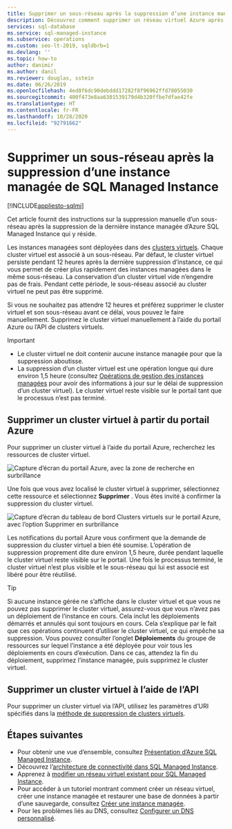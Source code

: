 ```yaml
---
title: Supprimer un sous-réseau après la suppression d’une instance managée de SQL Managed Instance
description: Découvrez comment supprimer un réseau virtuel Azure après la suppression d’une instance managée d’Azure SQL Managed Instance.
services: sql-database
ms.service: sql-managed-instance
ms.subservice: operations
ms.custom: seo-lt-2019, sqldbrb=1
ms.devlang: ''
ms.topic: how-to
author: danimir
ms.author: danil
ms.reviewer: douglas, sstein
ms.date: 06/26/2019
ms.openlocfilehash: 4ed8f6dc90debddd17282f8f96962ffd78055030
ms.sourcegitcommit: 400f473e8aa6301539179d4b320ffbe7dfae42fe
ms.translationtype: HT
ms.contentlocale: fr-FR
ms.lasthandoff: 10/28/2020
ms.locfileid: "92791662"
---
```

# <a name="delete-a-subnet-after-deleting-a-managed-instance-of-sql-managed-instance"></a>Supprimer un sous-réseau après la suppression d’une instance managée de SQL Managed Instance
[!INCLUDE[appliesto-sqlmi](../includes/appliesto-sqlmi.md)]

Cet article fournit des instructions sur la suppression manuelle d’un sous-réseau après la suppression de la dernière instance managée d’Azure SQL Managed Instance qui y réside.

Les instances managées sont déployées dans des [clusters virtuels](connectivity-architecture-overview.md#virtual-cluster-connectivity-architecture). Chaque cluster virtuel est associé à un sous-réseau. Par défaut, le cluster virtuel persiste pendant 12 heures après la dernière suppression d’instance, ce qui vous permet de créer plus rapidement des instances managées dans le même sous-réseau. La conservation d’un cluster virtuel vide n’engendre pas de frais. Pendant cette période, le sous-réseau associé au cluster virtuel ne peut pas être supprimé.

Si vous ne souhaitez pas attendre 12 heures et préférez supprimer le cluster virtuel et son sous-réseau avant ce délai, vous pouvez le faire manuellement. Supprimez le cluster virtuel manuellement à l’aide du portail Azure ou l’API de clusters virtuels.

> [!IMPORTANT]
> - Le cluster virtuel ne doit contenir aucune instance managée pour que la suppression aboutisse. 
> - La suppression d’un cluster virtuel est une opération longue qui dure environ 1,5 heure (consultez [Opérations de gestion des instances managées](./sql-managed-instance-paas-overview.md#management-operations) pour avoir des informations à jour sur le délai de suppression d’un cluster virtuel). Le cluster virtuel reste visible sur le portail tant que le processus n’est pas terminé.

## <a name="delete-a-virtual-cluster-from-the-azure-portal"></a>Supprimer un cluster virtuel à partir du portail Azure

Pour supprimer un cluster virtuel à l’aide du portail Azure, recherchez les ressources de cluster virtuel.

![Capture d’écran du portail Azure, avec la zone de recherche en surbrillance](./media/virtual-cluster-delete/virtual-clusters-search.png)

Une fois que vous avez localisé le cluster virtuel à supprimer, sélectionnez cette ressource et sélectionnez **Supprimer** . Vous êtes invité à confirmer la suppression du cluster virtuel.

![Capture d’écran du tableau de bord Clusters virtuels sur le portail Azure, avec l’option Supprimer en surbrillance](./media/virtual-cluster-delete/virtual-clusters-delete.png)

Les notifications du portail Azure vous confirment que la demande de suppression du cluster virtuel a bien été soumise. L’opération de suppression proprement dite dure environ 1,5 heure, durée pendant laquelle le cluster virtuel reste visible sur le portail. Une fois le processus terminé, le cluster virtuel n’est plus visible et le sous-réseau qui lui est associé est libéré pour être réutilisé.

> [!TIP]
> Si aucune instance gérée ne s’affiche dans le cluster virtuel et que vous ne pouvez pas supprimer le cluster virtuel, assurez-vous que vous n’avez pas un déploiement de l’instance en cours. Cela inclut les déploiements démarrés et annulés qui sont toujours en cours. Cela s’explique par le fait que ces opérations continuent d’utiliser le cluster virtuel, ce qui empêche sa suppression. Vous pouvez consulter l’onglet **Déploiements** du groupe de ressources sur lequel l’instance a été déployée pour voir tous les déploiements en cours d’exécution. Dans ce cas, attendez la fin du déploiement, supprimez l’instance managée, puis supprimez le cluster virtuel.

## <a name="delete-a-virtual-cluster-by-using-the-api"></a>Supprimer un cluster virtuel à l’aide de l’API

Pour supprimer un cluster virtuel via l’API, utilisez les paramètres d’URI spécifiés dans la [méthode de suppression de clusters virtuels](/rest/api/sql/virtualclusters/delete).

## <a name="next-steps"></a>Étapes suivantes

- Pour obtenir une vue d’ensemble, consultez [Présentation d’Azure SQL Managed Instance](sql-managed-instance-paas-overview.md).
- Découvrez l’[architecture de connectivité dans SQL Managed Instance](connectivity-architecture-overview.md).
- Apprenez à [modifier un réseau virtuel existant pour SQL Managed Instance](vnet-existing-add-subnet.md).
- Pour accéder à un tutoriel montrant comment créer un réseau virtuel, créer une instance managée et restaurer une base de données à partir d’une sauvegarde, consultez [Créer une instance managée](instance-create-quickstart.md).
- Pour les problèmes liés au DNS, consultez [Configurer un DNS personnalisé](custom-dns-configure.md).